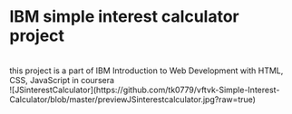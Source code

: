 # IBM simple interest calculator project
<br>
this project is a part of IBM Introduction to Web Development with HTML, CSS, JavaScript in coursera <br>
![JSinterestCalculator](https://github.com/tk0779/vftvk-Simple-Interest-Calculator/blob/master/previewJSinterestcalculator.jpg?raw=true)
